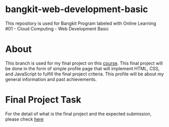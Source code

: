 # bangkit-web-development-basic
This repository is used for Bangkit Program labeled with Online Learning #01 - Cloud Computing - Web Development Basic

# About
This branch is used for my final project on this [course](https://www.dicoding.com/academies/123). This final project will be done in the form of simple profile page that will implement HTML, CSS, and JavaScript to fulfill the final project criteria. This profile will be about my general information and past achievements.

# Final Project Task
For the detail of what is the final project and the expected submission, please check [here](task-description/task.md)

